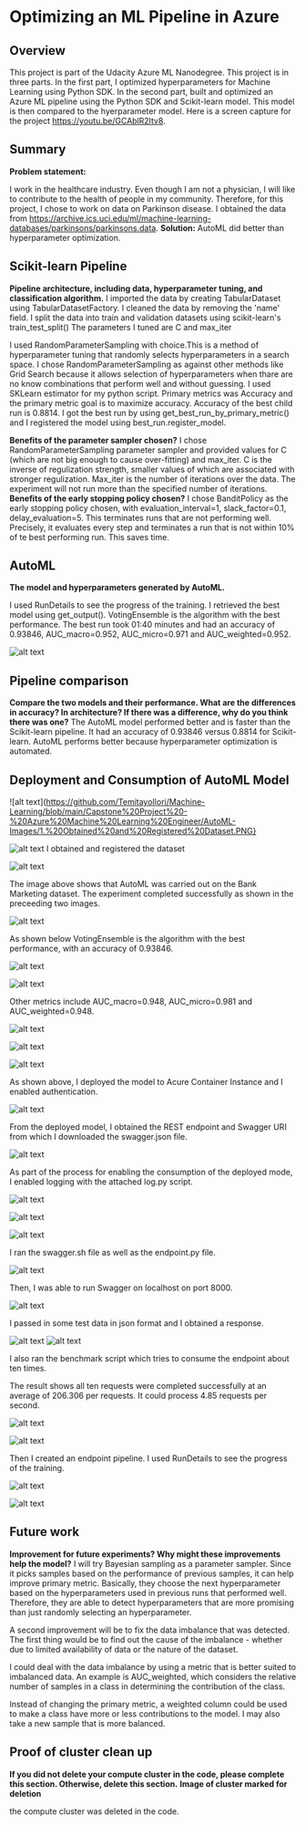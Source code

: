 # Optimizing an ML Pipeline in Azure

## Overview
This project is part of the Udacity Azure ML Nanodegree. This project is in three parts. In the first part, I optimized hyperparameters for Machine Learning using Python SDK. In the second part, built and optimized an Azure ML pipeline using the Python SDK and Scikit-learn model. This model is then compared to the hyerparameter model. Here is a screen capture for the project https://youtu.be/GCAblR2ltv8.

## Summary
**Problem statement:**

I work in the healthcare industry. Even though I am not a physician, I will like to contribute to the health of people in my community. Therefore, for this project, I chose to work on data on Parkinson disease. I obtained the data from https://archive.ics.uci.edu/ml/machine-learning-databases/parkinsons/parkinsons.data.
**Solution:**
AutoML did better than hyperparameter optimization.

## Scikit-learn Pipeline

**Pipeline architecture, including data, hyperparameter tuning, and classification algorithm.**
I imported the data by creating TabularDataset using TabularDatasetFactory. I cleaned the data by removing the 'name' field. 
I split the data into train and validation datasets using scikit-learn's train_test_split()
The parameters I tuned are C and max_iter

I used RandomParameterSampling with choice.This is a method of hyperparameter tuning that randomly selects hyperparameters in a search space. I chose RandomParameterSampling as against other methods like Grid Search because it allows selection of hyperparameters when thare are no know combinations that perform well and without guessing.
I used SKLearn estimator for my python script. Primary metrics was Accuracy and the primary metric goal is to maximize accuracy. Accuracy of the best child run is 0.8814.
I got the best run by using get_best_run_by_primary_metric() and I registered the model using best_run.register_model.

**Benefits of the parameter sampler chosen?**
I chose RandomParameterSampling parameter sampler and provided values for C (which are not big enough to cause over-fitting) and max_iter. C is the inverse of regulization strength, smaller values of which are associated with stronger regulization. Max_iter is the number of iterations over the data. The experiment will not run more than the specified number of iterations. 
**Benefits of the early stopping policy chosen?**
I chose BanditPolicy as the early stopping policy chosen, with evaluation_interval=1, slack_factor=0.1, delay_evaluation=5. This terminates runs that are not performing well. Precisely, it evaluates every step and terminates a run that is not within 10% of te best performing run. This saves time.

## AutoML

**The model and hyperparameters generated by AutoML.**

I used RunDetails to see the progress of the training. I retrieved the best model using get_output(). VotingEnsemble is the algorithm with the best performance. The best run took 01:40 minutes and had an accuracy of 0.93846,  AUC_macro=0.952, AUC_micro=0.971 and AUC_weighted=0.952.

![alt text](https://github.com/TemitayoIlori/Machine-Learning/blob/main/AZMLND_Optimizing_a_Pipeline_in_Azure-Starter_Files/VotingEnsemble.png)


## Pipeline comparison
**Compare the two models and their performance. What are the differences in accuracy? In architecture? If there was a difference, why do you think there was one?**
The AutoML model performed better and is faster than the Scikit-learn pipeline. It had an accuracy of 0.93846 versus 0.8814 for Scikit-learn. AutoML performs better because hyperparameter optimization is automated.


## Deployment and Consumption of AutoML Model

![alt text](https://github.com/TemitayoIlori/Machine-Learning/blob/main/Capstone%20Project%20-%20Azure%20Machine%20Learning%20Engineer/AutoML-Images/1.%20Obtained%20and%20Registered%20Dataset.PNG}

![alt text](https://github.com/TemitayoIlori/Machine-Learning/blob/main/Capstone%20Project%20-%20Azure%20Machine%20Learning%20Engineer/AutoML-Images/2.%20Registered%20Dataset.PNG)
I obtained and registered the dataset

![alt text](https://github.com/TemitayoIlori/Machine-Learning/blob/main/Capstone%20Project%20-%20Azure%20Machine%20Learning%20Engineer/AutoML-Images/4.%20AML%20Running.png)

The image above shows that AutoML was carried out on the Bank Marketing dataset. The experiment completed successfully as shown in the preceeding two images.

![alt text](https://github.com/TemitayoIlori/Machine-Learning/blob/main/Capstone%20Project%20-%20Azure%20Machine%20Learning%20Engineer/AutoML-Images/5.%20Experiment%20Completed.png)

As shown below VotingEnsemble is the algorithm with the best performance, with an accuracy of 0.93846. 

![alt text](https://github.com/TemitayoIlori/Machine-Learning/blob/main/Capstone%20Project%20-%20Azure%20Machine%20Learning%20Engineer/AutoML-Images/6.%20Best%20Model.png)

![alt text](https://github.com/TemitayoIlori/Machine-Learning/blob/main/Capstone%20Project%20-%20Azure%20Machine%20Learning%20Engineer/AutoML-Images/7.%20Best%20Model%20-%20Other%20Metrics.png)

Other metrics include AUC_macro=0.948, AUC_micro=0.981 and AUC_weighted=0.948.

![alt text](https://github.com/TemitayoIlori/Machine-Learning/blob/main/Capstone%20Project%20-%20Azure%20Machine%20Learning%20Engineer/AutoML-Images/8.%20Deployment.png)

![alt text](https://github.com/TemitayoIlori/Machine-Learning/blob/main/Capstone%20Project%20-%20Azure%20Machine%20Learning%20Engineer/AutoML-Images/9.%20Deployed%20Model.png)

![alt text](https://github.com/TemitayoIlori/Machine-Learning/blob/main/Capstone%20Project%20-%20Azure%20Machine%20Learning%20Engineer/AutoML-Images/10.%20Endpoint%20showing%20ACI%20Compute%20Type.png)

As shown above, I deployed the model to Acure Container Instance and I enabled authentication. 


![alt text](https://github.com/TemitayoIlori/Machine-Learning/blob/main/Capstone%20Project%20-%20Azure%20Machine%20Learning%20Engineer/AutoML-Images/12.%20Application%20Insights%20Enabled.png)


From the deployed model, I obtained the REST endpoint and Swagger URI from which I downloaded the swagger.json file.

![alt text](https://github.com/TemitayoIlori/Machine-Learning/blob/main/Capstone%20Project%20-%20Azure%20Machine%20Learning%20Engineer/AutoML-Images/11.%20Enable%20Logging%20-%20Logs.py.png)

As part of the process for enabling the consumption of the deployed mode, I enabled logging with the attached log.py script. 

![alt text](https://github.com/TemitayoIlori/Machine-Learning/blob/main/Capstone%20Project%20-%20Azure%20Machine%20Learning%20Engineer/AutoML-Images/13.%20Application%20Insights.png)

![alt text](https://github.com/TemitayoIlori/Machine-Learning/blob/main/Capstone%20Project%20-%20Azure%20Machine%20Learning%20Engineer/AutoML-Images/14.%20Swagger.png)

![alt text](https://github.com/TemitayoIlori/Machine-Learning/blob/main/Capstone%20Project%20-%20Azure%20Machine%20Learning%20Engineer/AutoML-Images/15.%20Swagger.png)

I ran the swagger.sh file as well as the endpoint.py file. 

![alt text](https://github.com/TemitayoIlori/Machine-Learning/blob/main/Capstone%20Project%20-%20Azure%20Machine%20Learning%20Engineer/AutoML-Images/16.%20Swagger%20on%20localhost.png)

Then, I was able to run Swagger on localhost on port 8000. 

![alt text](https://github.com/TemitayoIlori/Machine-Learning/blob/main/Capstone%20Project%20-%20Azure%20Machine%20Learning%20Engineer/AutoML-Images/17.%20endpoint.py%20run.png)

I passed in some test data in json format and I obtained a response.

![alt text](https://github.com/TemitayoIlori/Machine-Learning/blob/main/Capstone%20Project%20-%20Azure%20Machine%20Learning%20Engineer/AutoML-Images/18.%20Benchmark.png)
![alt text](https://github.com/TemitayoIlori/Machine-Learning/blob/main/Capstone%20Project%20-%20Azure%20Machine%20Learning%20Engineer/AutoML-Images/19.%20Benchmark%20Summary.png)

I also ran the benchmark script which tries to consume the endpoint about ten times.

The result shows all ten requests were completed successfully at an average of 206.306 per requests. It could process 4.85 requests per second.

![alt text](https://github.com/TemitayoIlori/Machine-Learning/blob/main/Capstone%20Project%20-%20Azure%20Machine%20Learning%20Engineer/AutoML-Images/20.%20Pipeline.png)

![alt text](https://github.com/TemitayoIlori/Machine-Learning/blob/main/Capstone%20Project%20-%20Azure%20Machine%20Learning%20Engineer/AutoML-Images/21.%20Pipeline%20Created.png)


Then I created an endpoint pipeline. I used RunDetails to see the progress of the training. 

![alt text](https://github.com/TemitayoIlori/Machine-Learning/blob/main/Capstone%20Project%20-%20Azure%20Machine%20Learning%20Engineer/AutoML-Images/22.%20Published%20Pipeline%20Active%20Status.png)


![alt text](https://github.com/TemitayoIlori/Machine-Learning/blob/main/Capstone%20Project%20-%20Azure%20Machine%20Learning%20Engineer/AutoML-Images/23.%20RunDetails.png)

## Future work
**Improvement for future experiments? Why might these improvements help the model?**
I will try Bayesian sampling as a parameter sampler. Since it picks samples based on the performance of previous samples, it can help improve primary metric. Basically, they choose the next hyperparameter based on the hyperparameters used in previous runs that performed well. Therefore, they are able to detect hyperparameters that are more promising than just randomly selecting an hyperparameter.

A second improvement will be to fix the data imbalance that was detected. The first thing would be to find out the cause of the imbalance - whether due to limited availability of data or the nature of the dataset. 

I could deal with the data imbalance by using a metric that is better suited to imbalanced data. An example is AUC_weighted, which considers the relative number of samples in a class in determining the contribution of the class.

Instead of changing the primary metric, a weighted column could be used to make a class have more or less contributions to the model. I may also take a new sample that is more balanced.



## Proof of cluster clean up
**If you did not delete your compute cluster in the code, please complete this section. Otherwise, delete this section.**
**Image of cluster marked for deletion**

the compute cluster was deleted in the code.
